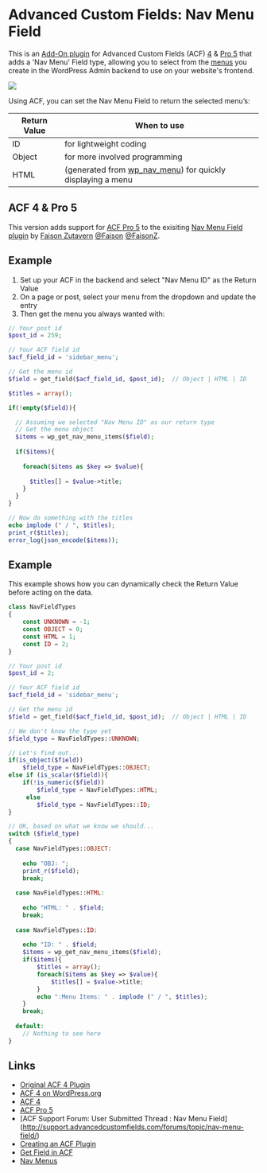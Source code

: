 # Advanced Custom Fields: Nav Menu Field #

This is an [Add-On plugin](http://wordpress.org/extend/plugins/advanced-custom-fields/) for Advanced Custom Fields (ACF) [4](http://www.advancedcustomfields.com/) & [Pro 5](http://www.advancedcustomfields.com/pro) that adds a 'Nav Menu' Field type, allowing you to select from the [menus](http://codex.wordpress.org/Navigation_Menus) you create in the WordPress Admin backend to use on your website's frontend. 

![](http://faisonz.com/wp-content/uploads/2014/01/acf-nav-menu-field-banner-770x250.png)


Using ACF, you can set the Nav Menu Field to return the selected menu’s:

| Return Value   | When to use  |
| ------ | ------------ |
| ID     | for lightweight coding |
| Object | for more involved programming  |
| HTML   | (generated from [wp_nav_menu](http://codex.wordpress.org/Function_Reference/wp_nav_menu)) for quickly displaying a menu  |


## ACF 4 & Pro 5

This version adds support for [ACF Pro 5](http://www.advancedcustomfields.com/pro) to the exisiting [Nav Menu Field plugin](http://wordpress.org/plugins/advanced-custom-fields-nav-menu-field/) by [Faison Zutavern](http://faisonz.com/wordpress-plugins/advanced-custom-fields-nav-menu-field/)  [@Faison](https://github.com/Faison) [@FaisonZ](https://twitter.com/FaisonZ/).

## Example

1. Set up your ACF in the backend and select "Nav Menu ID" as the Return Value
2. On a page or post, select your menu from the dropdown and update the entry
3. Then get the menu you always wanted with:

````php
// Your post id
$post_id = 259; 

// Your ACF field id
$acf_field_id = 'sidebar_menu'; 

// Get the menu id
$field = get_field($acf_field_id, $post_id);  // Object | HTML | ID

$titles = array();

if(!empty($field)){

  // Assuming we selected "Nav Menu ID" as our return type
  // Get the menu object
  $items = wp_get_nav_menu_items($field);
  
  if($items){
  
    foreach($items as $key => $value){
    
      $titles[] = $value->title;
    }
  }
}

// Now do something with the titles
echo implode (" / ", $titles);
print_r($titles);
error_log(json_encode($items));
````

## Example

This example shows how you can dynamically check the Return Value before acting on the data.

````php
class NavFieldTypes
{
	const UNKNOWN = -1;
	const OBJECT = 0;
	const HTML = 1;
	const ID = 2;
}

// Your post id
$post_id = 2; 

// Your ACF field id
$acf_field_id = 'sidebar_menu'; 

// Get the menu id
$field = get_field($acf_field_id, $post_id);  // Object | HTML | ID

// We don't know the type yet
$field_type = NavFieldTypes::UNKNOWN;

// Let's find out...
if(is_object($field)) 
	$field_type = NavFieldTypes::OBJECT; 
else if (is_scalar($field)){	
	if(!is_numeric($field))  
		$field_type = NavFieldTypes::HTML;
	 else 
		$field_type = NavFieldTypes::ID;
}

// OK, based on what we know we should...
switch ($field_type)
{	
  case NavFieldTypes::OBJECT:
	
	echo "OBJ: ";
	print_r($field);
    break;
	
  case NavFieldTypes::HTML:
	
	echo "HTML: " . $field;
    break;
	
  case NavFieldTypes::ID:
	
	echo "ID: " . $field;
	$items = wp_get_nav_menu_items($field);
	if($items){
		$titles = array();
		foreach($items as $key => $value){
			$titles[] = $value->title;
		}
		echo ":Menu Items: " . implode (" / ", $titles);
	}
    break;
	
  default:
	// Nothing to see here
}
````

## Links

* [Original ACF 4 Plugin](http://wordpress.org/plugins/advanced-custom-fields-nav-menu-field/)
* [ACF 4 on WordPress.org](http://wordpress.org/plugins/advanced-custom-fields/)
* [ACF 4](http://www.advancedcustomfields.com/)
* [ACF Pro 5](http://www.advancedcustomfields.com/pro)
* [ACF Support Forum: User Submitted Thread : Nav Menu Field] (http://support.advancedcustomfields.com/forums/topic/nav-menu-field/)
* [Creating an ACF Plugin](http://wordpress.org/extend/plugins/advanced-custom-fields/)
* [Get Field in ACF](http://www.advancedcustomfields.com/resources/get_field/)
* [Nav Menus](http://codex.wordpress.org/Navigation_Menus)
